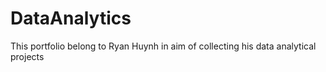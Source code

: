 # DataAnalytics
This portfolio belong to Ryan Huynh in aim of collecting his data analytical projects 
